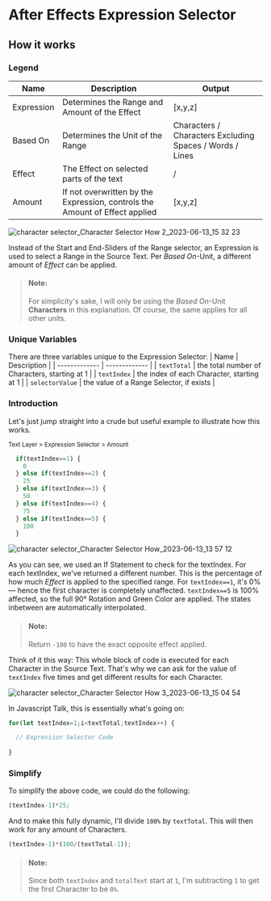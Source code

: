 # After Effects Expression Selector


## How it works

### Legend

| Name  | Description | Output |
| ------------- | ------------- | ------------- |
| Expression  | Determines the Range and Amount of the Effect | [x,y,z] |
| Based On  |Determines the Unit of the Range | Characters / Characters Excluding Spaces / Words / Lines |
| Effect |The Effect on selected parts of the text | / |
| Amount | If not overwritten by the Expression, controls the Amount of Effect applied | [x,y,z] |

![character selector_Character Selector How 2_2023-06-13_15 32 23](https://github.com/simonheimbuchner/expressionSelector/assets/20266941/39feb909-bb52-4501-9462-06ca40ec0a00)

Instead of the Start and End-Sliders of the Range selector, an Expression is used to select a Range in the Source Text. Per _Based On_-Unit, a different amount of _Effect_ can be applied.

>#### Note:
> For simplicity's sake, I will only be using the _Based On_-Unit **Characters** in this explanation. Of course, the same applies for all other units.

### Unique Variables

There are three variables unique to the Expression Selector:
| Name  | Description |
| ------------- | ------------- |
| `textTotal` | the total number of Characters, starting at 1 |
| `textIndex` | the index of each Character, starting at 1 |
| `selectorValue` | the value of a Range Selector, if exists |

### Introduction
Let's just jump straight into a crude but useful example to illustrate how this works.

<sub>Text Layer > Expression Selector > Amount</sub>

```javascript
  if(textIndex==1) {
    0
  } else if(textIndex==2) {
    25
  } else if(textIndex==3) {
    50
  } else if(textIndex==4) {
    75
  } else if(textIndex==5) {
    100
  }

```

![character selector_Character Selector How_2023-06-13_13 57 12](https://github.com/simonheimbuchner/expressionSelector/assets/20266941/9c1b2955-a0cb-44ed-90aa-c214d8c6fdef)

As you can see, we used an If Statement to check for the textIndex. For each textIndex, we've returned a different number.
This is the percentage of how much _Effect_ is applied to the specified range. For `textIndex==1`, it's 0% — hence the first character is completely unaffected. `textIndex==5` is 100% affected, so the full 90° Rotation and Green Color are applied. The states inbetween are automatically interpolated.

>#### Note:
> Return `-100` to have the exact opposite effect applied.

Think of it this way: This whole block of code is executed for each Character in the Source Text. That's why we can ask for the value of `textIndex` five times and get different results for each Character.

![character selector_Character Selector How 3_2023-06-13_15 04 54](https://github.com/simonheimbuchner/expressionSelector/assets/20266941/e373bdaf-5a07-4320-b2e9-0286d6f5c9e4)



In Javascript Talk, this is essentially what's going on:
```Javascript
for(let textIndex=1;i<textTotal;textIndex++) {

  // Expression Selector Code
  
}
```

### Simplify
To simplify the above code, we could do the following:

```javascript
(textIndex-1)*25;
```

And to make this fully dynamic, I'll divide `100%` by `textTotal`. This will then work for any amount of Characters.

```javascript
(textIndex-1)*(100/(textTotal-1));
```


>#### Note:
>Since both `textIndex` and `totalText` start at `1`, I'm subtracting `1` to get the first Character to be `0%`.


